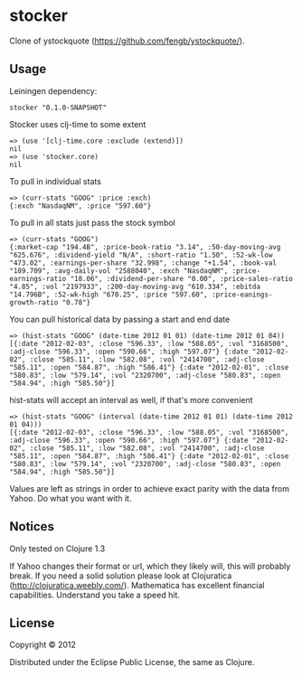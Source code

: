 # stocker
    
Clone of ystockquote (https://github.com/fengb/ystockquote/).

## Usage

Leiningen dependency:

    stocker "0.1.0-SNAPSHOT"

Stocker uses clj-time to some extent

    => (use '[clj-time.core :exclude (extend)])
    nil
    => (use 'stocker.core)
    nil

To pull in individual stats

    => (curr-stats "GOOG" :price :exch)
    {:exch "NasdaqNM", :price "597.60"}

To pull in all stats just pass the stock symbol

    => (curr-stats "GOOG")
    {:market-cap "194.4B", :price-book-ratio "3.14", :50-day-moving-avg "625.676", :dividend-yield "N/A", :short-ratio "1.50", :52-wk-low "473.02", :earnings-per-share "32.998", :change "+1.54", :book-val "189.709", :avg-daily-vol "2588040", :exch "NasdaqNM", :price-earnings-ratio "18.06", :dividend-per-share "0.00", :price-sales-ratio "4.85", :vol "2197933", :200-day-moving-avg "610.334", :ebitda "14.796B", :52-wk-high "670.25", :price "597.60", :price-eanings-growth-ratio "0.78"}

You can pull historical data by passing a start and end date

    => (hist-stats "GOOG" (date-time 2012 01 01) (date-time 2012 01 04))
    [{:date "2012-02-03", :close "596.33", :low "588.05", :vol "3168500", :adj-close "596.33", :open "590.66", :high "597.07"} {:date "2012-02-02", :close "585.11", :low "582.08", :vol "2414700", :adj-close "585.11", :open "584.87", :high "586.41"} {:date "2012-02-01", :close "580.83", :low "579.14", :vol "2320700", :adj-close "580.83", :open "584.94", :high "585.50"}]

hist-stats will accept an interval as well, if that's more convenient

    => (hist-stats "GOOG" (interval (date-time 2012 01 01) (date-time 2012 01 04)))
    [{:date "2012-02-03", :close "596.33", :low "588.05", :vol "3168500", :adj-close "596.33", :open "590.66", :high "597.07"} {:date "2012-02-02", :close "585.11", :low "582.08", :vol "2414700", :adj-close "585.11", :open "584.87", :high "586.41"} {:date "2012-02-01", :close "580.83", :low "579.14", :vol "2320700", :adj-close "580.83", :open "584.94", :high "585.50"}]


Values are left as strings in order to achieve exact parity with the data from Yahoo.  Do what you want with it.

## Notices

Only tested on Clojure 1.3

If Yahoo changes their format or url, which they likely will, this will probably break.  If you need a solid solution please look at Clojuratica (http://clojuratica.weebly.com/).  Mathematica has excellent financial capabilities.  Understand you take a speed hit.

## License

Copyright © 2012

Distributed under the Eclipse Public License, the same as Clojure.
